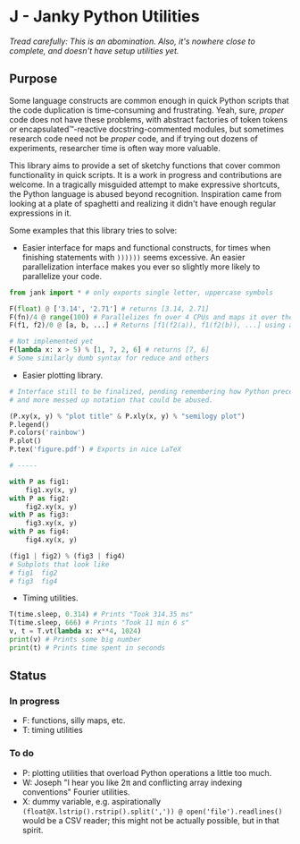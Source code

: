 # J - Janky Python Utilities

*_Tread carefully: This is an abomination. Also, it's nowhere close to complete, and doesn't have setup utilities yet._*

## Purpose
Some language constructs are common enough in quick Python scripts that the code duplication is time-consuming and frustrating. Yeah, sure, _proper_ code does not have these problems, with abstract factories of token tokens or encapsulated™-reactive docstring-commented modules, but sometimes research code need not be _proper_ code, and if trying out dozens of experiments, researcher time is often way more valuable.

This library aims to provide a set of sketchy functions that cover common functionality in quick scripts. It is a work in progress and contributions are welcome. In a tragically misguided attempt to make expressive shortcuts, the Python language is abused beyond recognition. Inspiration came from looking at a plate of spaghetti and realizing it didn't have enough regular expressions in it.

Some examples that this library tries to solve:
 - Easier interface for maps and functional constructs, for times when finishing statements with `))))))` seems excessive. An easier parallelization interface makes you ever so slightly more likely to parallelize your code.
```python
from jank import * # only exports single letter, uppercase symbols

F(float) @ ['3.14', '2.71'] # returns [3.14, 2.71]
F(fn)/4 @ range(100) # Parallelizes fn over 4 CPUs and maps it over the list range(100)
F(f1, f2)/0 @ [a, b, ...] # Returns [f1(f2(a)), f1(f2(b)), ...] using as many cores as possible (sorry)

# Not implemented yet
F(lambda x: x > 5) % [1, 7, 2, 6] # returns [7, 6]
# Some similarly dumb syntax for reduce and others
```
 - Easier plotting library.
```python
# Interface still to be finalized, pending remembering how Python precedence works,
# and more messed up notation that could be abused.

(P.xy(x, y) % "plot title" & P.xly(x, y) % "semilogy plot")
P.legend()
P.colors('rainbow')
P.plot()
P.tex('figure.pdf') # Exports in nice LaTeX

# -----

with P as fig1:
    fig1.xy(x, y)
with P as fig2:
    fig2.xy(x, y)
with P as fig3:
    fig3.xy(x, y)
with P as fig4:
    fig4.xy(x, y)

(fig1 | fig2) % (fig3 | fig4)
# Subplots that look like
# fig1  fig2
# fig3  fig4
```
 - Timing utilities.
```python
T(time.sleep, 0.314) # Prints "Took 314.35 ms"
T(time.sleep, 666) # Prints "Took 11 min 6 s"
v, t = T.vt(lambda x: x**4, 1024)
print(v) # Prints some big number
print(t) # Prints time spent in seconds
```

## Status
### In progress
 - F: functions, silly maps, etc.
 - T: timing utilities

### To do
 - P: plotting utilities that overload Python operations a little too much.
 - W: Joseph "I hear you like 2π and conflicting array indexing conventions" Fourier utilities.
 - X: dummy variable, e.g. aspirationally `(float@X.lstrip().rstrip().split(',')) @ open('file').readlines()` would be a CSV reader; this might not be actually possible, but in that spirit.
